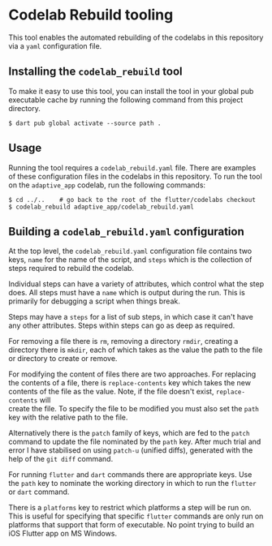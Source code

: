 # Codelab Rebuild tooling

This tool enables the automated rebuilding of the codelabs in this
repository via a `yaml` configuration file.

## Installing the `codelab_rebuild` tool

To make it easy to use this tool, you can install the tool in your
global pub executable cache by running the following command from this
project directory.

```console
$ dart pub global activate --source path .
```

## Usage

Running the tool requires a `codelab_rebuild.yaml` file. There are examples
of these configuration files in the codelabs in this repository. To run the
tool on the `adaptive_app` codelab, run the following commands:

```console
$ cd ../..    # go back to the root of the flutter/codelabs checkout
$ codelab_rebuild adaptive_app/codelab_rebuild.yaml
```

## Building a `codelab_rebuild.yaml` configuration

At the top level, the `codelab_rebuild.yaml` configuration file contains
two keys, `name` for the name of the script, and `steps` which is the collection
of steps required to rebuild the codelab.

Individual steps can have a variety of attributes, which control what the step 
does. All steps must have a `name` which is output during the run. This is 
primarily for debugging a script when things break.

Steps may have a `steps` for a list of sub steps, in which case it can't have 
any other attributes. Steps within steps can go as deep as required.

For removing a file there is `rm`, removing a directory `rmdir`, creating a 
directory there is `mkdir`, each of which takes as the value the path to the
file or directory to create or remove.

For modifying the content of files there are two approaches. For replacing the 
contents of a file, there is `replace-contents` key which takes the new contents of 
the file as the value. Note, if the file doesn't exist, `replace-contents` will \
create the file. To specify the file to be modified you must also set the 
`path` key with the relative path to the file.

Alternatively there is the `patch` family of keys, which are fed to the `patch` 
command to update the file nominated by the `path` key. After much trial and 
error I have stabilised on using `patch-u` (unified diffs), generated with the
help of the `git diff` command.

For running `flutter` and `dart` commands there are appropriate keys. Use the
`path` key to nominate the working directory in which to run the `flutter` or
`dart` command.

There is a `platforms` key to restrict which platforms a step will be run on. 
This is useful for specifying that specific `flutter` commands are only run
on platforms that support that form of executable. No point trying to build 
an iOS Flutter app on MS Windows.